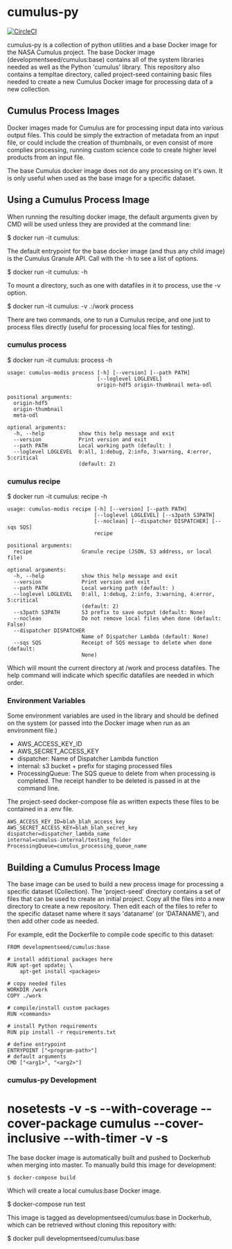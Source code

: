 # cumulus-py

[![CircleCI](https://circleci.com/gh/cumulus-nasa/cumulus-py.svg?style=svg&circle-token=6564d296f06c4d8d2925e220c4a213267dc70c00)](https://circleci.com/gh/cumulus-nasa/cumulus-py)

cumulus-py is a collection of python utilities and a base Docker image for the NASA Cumulus project. The base Docker image (developmentseed/cumulus:base) contains all of the system libraries needed as well as the Python 'cumulus' library. This repository also contains a templtae directory, called project-seed containing basic files needed to create a new Cumulus Docker image for processing data of a new collection.

## Cumulus Process Images

Docker images made for Cumulus are for processing input data into various output files. This could be simply the extraction of metadata from an input file, or could include the creation of thumbnails, or even consist of more compliex processing, running custom science code to create higher level products from an input file.

The base Cumulus docker image does not do any processing on it's own. It is only useful when used as the base image for a specific dataset. 


## Using a Cumulus Process Image


When running the resulting docker image, the default arguments given by CMD will be used unless they are provided at the command line:

  $ docker run -it cumulus:<tagname> <arg1> <arg2>

The default entrypoint for the base docker image (and thus any child image) is the Cumulus Granule API. Call with the -h to see a list of options.

  $ docker run -it cumulus:<tagname> -h

To mount a directory, such as one with datafiles in it to process, use the -v option.

  $ docker run -it cumulus:<tagname> -v .:/work process <datafile1> <datafile2>

There are two commands, one to run a Cumulus recipe, and one just to process files directly (useful for processing local files for testing).

### cumulus process

  $ docker run -it cumulus:<tagname> process -h

```
usage: cumulus-modis process [-h] [--version] [--path PATH]
                             [--loglevel LOGLEVEL]
                             origin-hdf5 origin-thumbnail meta-odl

positional arguments:
  origin-hdf5
  origin-thumbnail
  meta-odl

optional arguments:
  -h, --help           show this help message and exit
  --version            Print version and exit
  --path PATH          Local working path (default: )
  --loglevel LOGLEVEL  0:all, 1:debug, 2:info, 3:warning, 4:error, 5:critical
                       (default: 2)
```


### cumulus recipe

  $ docker run -it cumulus:<tagname> recipe -h

```
usage: cumulus-modis recipe [-h] [--version] [--path PATH]
                            [--loglevel LOGLEVEL] [--s3path S3PATH]
                            [--noclean] [--dispatcher DISPATCHER] [--sqs SQS]
                            recipe

positional arguments:
  recipe                Granule recipe (JSON, S3 address, or local file)

optional arguments:
  -h, --help            show this help message and exit
  --version             Print version and exit
  --path PATH           Local working path (default: )
  --loglevel LOGLEVEL   0:all, 1:debug, 2:info, 3:warning, 4:error, 5:critical
                        (default: 2)
  --s3path S3PATH       S3 prefix to save output (default: None)
  --noclean             Do not remove local files when done (default: False)
  --dispatcher DISPATCHER
                        Name of Dispatcher Lambda (default: None)
  --sqs SQS             Receipt of SQS message to delete when done (default:
                        None)
```


Which will mount the current directory at /work and process datafiles. The help command will indicate which specific datafiles are needed in which order.

### Environment Variables

Some environment variables are used in the library and should be defined on the system (or passed into the Docker image when run as an environment file.)

  - AWS_ACCESS_KEY_ID
  - AWS_SECRET_ACCESS_KEY
  - dispatcher: Name of Dispatcher Lambda function
  - internal: s3 bucket + prefix for staging processed files
  - ProcessingQueue: The SQS queue to delete from when processing is completed. The receipt handler to be deleted is passed in at the command line.

The project-seed docker-compose file as written expects these files to be contained in a .env file.

```
AWS_ACCESS_KEY_ID=blah_blah_access_key
AWS_SECRET_ACCESS_KEY=blah_blah_secret_key
dispatcher=dispatcher_lambda_name
internal=cumulus-internal/testing_folder
ProcessingQueue=cumulus_processing_queue_name
```


## Building a Cumulus Process Image

The base image can be used to build a new process image for processing a specific dataset (Collection). The 'project-seed' directory contains a set of files that can be used to create an initial project. Copy all the files into a new directory to create a new repository. Then edit each of the files to refer to the specific dataset name where it says 'dataname' (or 'DATANAME'), and then add other code as needed.

For example, edit the Dockerfile to compile code specific to this dataset:

```
FROM developmentseed/cumulus:base

# install additional packages here
RUN apt-get update; \
	apt-get install <packages>

# copy needed files
WORKDIR /work
COPY ./work

# compile/install custom packages
RUN <commands>

# install Python requirements
RUN pip install -r requirements.txt

# define entrypoint
ENTRYPOINT ["<program-path>"]
# default arguments
CMD ["<arg1>", "<arg2>"]
```


### cumulus-py Development

# nosetests -v -s --with-coverage --cover-package cumulus --cover-inclusive --with-timer -v -s

The base docker image is automatically built and pushed to Dockerhub when merging into master. To manually build this image for development:

    $ docker-compose build

Which will create a local cumulus:base Docker image.

  $ docker-compose run test

This image is tagged as developmentseed/cumulus:base in Dockerhub, which can be retrieved without cloning this repository with:

  $ docker pull developmentseed/cumulus:base



